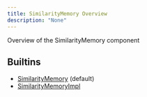 ```yaml
---
title: SimilarityMemory Overview
description: "None"
---
```

Overview of the SimilarityMemory component
## Builtins
* [SimilarityMemory](/docs/components/similaritymemory/similaritymemory/) (default)
* [SimilarityMemoryImpl](/docs/components/similaritymemoryimpl/similaritymemoryimpl/)